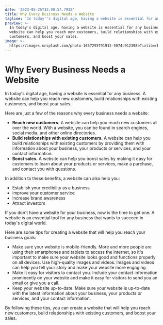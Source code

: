```yaml
---
date: '2023-05-25T12:00:54.793Z'
title: Why Every Business Needs a Website
tagline: 'In today''s digital age, having a website is essential for any business. '
preview: >-
  In today's digital age, having a website is essential for any business. A
  website can help you reach new customers, build relationships with existing
  customers, and boost your sales.
image: >-
  https://images.unsplash.com/photo-1657295791913-5074c912398e?ixlib=rb-1.2.1&ixid=MnwxMjA3fDB8MHxwaG90by1wYWdlfHx8fGVufDB8fHx8&auto=format&fit=crop&w=996&q=80
---
```

# Why Every Business Needs a Website

In today's digital age, having a website is essential for any business. A website can help you reach new customers, build relationships with existing customers, and boost your sales.

Here are just a few of the reasons why every business needs a website:

- **Reach new customers.** A website can help you reach new customers all over the world. With a website, you can be found in search engines, social media, and other online directories.
- **Build relationships with existing customers.** A website can help you build relationships with existing customers by providing them with information about your business, your products or services, and your contact information.
- **Boost sales.** A website can help you boost sales by making it easy for customers to learn about your products or services, make a purchase, and contact you with questions.

In addition to these benefits, a website can also help you:

- Establish your credibility as a business
- Improve your customer service
- Increase brand awareness
- Attract investors

If you don't have a website for your business, now is the time to get one. A website is an essential tool for any business that wants to succeed in today's digital world.

Here are some tips for creating a website that will help you reach your business goals:

- Make sure your website is mobile-friendly. More and more people are using their smartphones and tablets to access the internet, so it's important to make sure your website looks good and functions properly on all devices.
Use high-quality images and videos. Images and videos can help you tell your story and make your website more engaging.
- Make it easy for visitors to contact you. Include your contact information prominently on your website and make it easy for visitors to send you an email or give you a call.
- Keep your website up-to-date. Make sure your website is up-to-date with the latest information about your business, your products or services, and your contact information.

By following these tips, you can create a website that will help you reach new customers, build relationships with existing customers, and boost your sales.
